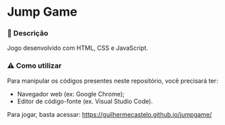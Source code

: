 # Jump Game

### 📌 Descrição
Jogo desenvolvido com HTML, CSS e JavaScript.

### ⚠ Como utilizar
Para manipular os códigos presentes neste repositório, você precisará ter:

- Navegador web (ex: Google Chrome);
- Editor de código-fonte (ex. Visual Studio Code).

Para jogar, basta acessar:
<https://guilhermecastelo.github.io/jumpgame/>
